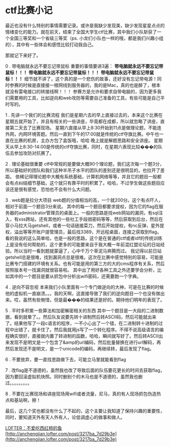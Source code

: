 # ctf比赛小记

最近也没有什么特别的事情需要记录。或许是我缺少发现美，缺少发现星星点点的情绪变化的能力。就在前天，结束了全国大学生ctf比赛，其中我们小队斩获了一个全国三等奖和一个省级三等奖（ps. 小龙们小队也一样的哦，都是我们兴趣小组的），其中有一些体会和感悟比较打动我自己。

那就记下来好了。

0 . 带电脑就永远不要忘记带鼠标
重要的事情要讲3遍：
**带电脑就永远不要忘记带鼠标！！！**
**带电脑就永远不要忘记带鼠标！！！**
**带电脑就永远不要忘记带鼠标！！！**
细节就不讲了，这个真的是一个悲伤的故事，还好没有忘记带电源！同时参赛的时候是直接接一根网线到服务器的，我的是Mac，真的也是醉了，根本就没有雷电接口的转接线啊！！！
参赛方是允许和要求自带电脑的，因为更多我们需要用的工具，比如逆向和web攻防等需要自己准备的工具，有些可能是自己平时写的。

1 . 先讲一个我们的比赛流程
我们是星期六去的早上直接过去的，本来这个比赛在星期五就开始了，并且有相关的一些讲座，毕竟都在成都，所以就忽略了讲座，直接第二天去了比赛现场。
星期六直接从早上8:30开始到11点是做理论题，不能连外网，内网环境答题。然后一直到下午的17:00就是传统的ctf夺旗比赛。中午也一直在比赛的机房，主办方包了盒饭哦，哈哈
晚上就是解题思路和安全讲座。
星期天从早上8:30-14:00是传统的ctf夺旗比赛，同时，在星期六表现比较���的队伍去参加攻防对抗赛了。

2 . 理论基础很重要
ctf中常规的是要做大概90个理论题，我们这次每一个题3分，所以基础好的团队和我们这种半吊子水平的团队的差别还是很明显的，也拉开了差距。
依稀记得理论题中大概有系统基础，计算机网络等等，并且它的题目一般都会有点纠结细节基础，这个就只有靠平时的积累了。哈哈，不过学生做这些题目应该还是很有感觉，恐怕也不会有什么大问题。

3 . web题是拉分大项目
web题的分值相当的高，一个就200分。这个有点吓人，相对于前面一个题目3分来说。
其中的每一个题目都要求提权，因为它的flag在服务器的administrator管理员的桌面上。一般的思路是找web网站的漏洞，有sql注入，有xss跨站，还有其他的一些社工手段弱密码等等，然后获取到后台，然后在穿小马拉大马getshell，或者一句话链接菜刀，然后开始提权，有nc反弹，星外提权，溢出等等开账户提管理员，最后找3389，开远程桌面，连接之获取到flag。
看的我说的这么简单哈，也是一般的思路，这个是在普通的ctf或者idf的传统训练上是没有任何帮助的，这个更多的可能要来自于我大概一年前混红盟论坛的日站经验。所以当时一看到题就蒙逼了，心中千万个草泥马奔腾而过。
我记得以前日站getshell总是很难，找到漏洞点总是很难。这次在比赛中感觉特别的容易，可能是比赛专门搭建的环境有关系。也有可能是用的第三方的大的cms程序有关系，然后按照版本号一找漏洞就很容易啦。
其中出了用好各种工具之外还要学会分析，比如其中的一个题目是要从抓包中分析出wifi密码，还需要跑一个字典。

4 . 逆向不容忽视
本来我们小队里面有一个专门做逆向的大神，可是在比赛的时候他的虚拟机一直崩溃。。。我的天啊，这直接导致了我们的逆向题目一个也没有做出来。哎，虽然有些惋惜，但是最���的结果还是好的。期待他们明年的表现了。

5 . 平时多积累一些算法和加密解密相关的东西
其中一个题目是一大段的二进制数据，看到就晕了。。然后队友说要先转十进制然后转ASCII码，然后可能就出来了。结果他写了一段c语言的程序，一不小心出了一个错，在二进制转十进制的过程中出错了，就卡住了。然后我就用js写了一个转化程序。不得不说高级语言的编程确实很好，直接就内置了转进制的函数，哈哈，瞬间就写好了。然后转ASCII出来发现不是明文是一个包含了&amp;amp的url编码，然后批量替换在进行url解码，再然后发现还不是明文，是一个unicode的编码，再继续转，最后发现了flag。

6 . 不要放弃，要一直找思路做下去，可能立马里就能看到flag

7 . 改flag是不道德的，虽然我也改了导致后面的队伍要花更长的时间去获取flag，因为要回滚虚拟机快照。同时删别个的木马也是不道德的，虽然我也删过。。。。。。。。。

8 . 不要在比赛现场和讲座现场用wifi或者流量，尼马，真的有人现场抓包伪造热点和基站啊，擦！

最后，这几个奖也都没有什么了不起的，这个主要让我知道了保持兴趣的重要性，同时，要知道天外有天人外有人，论低调虚心的做事和做人。

[LOFTER：不爱吃西红柿的鱼](http://anchengjian.lofter.com)   [http://anchengjian.lofter.com/post/3217ba_7d29b3e](http://anchengjian.lofter.com/post/3217ba_7d29b3e)